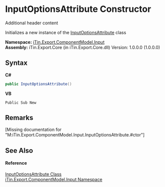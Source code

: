 # InputOptionsAttribute Constructor 
Additional header content 

Initializes a new instance of the <a href="52641a4f-6791-415b-f269-a3120f135e96">InputOptionsAttribute</a> class

**Namespace:**&nbsp;<a href="ecb5b195-9cf6-cd2f-1a84-5e83a0fe636f">iTin.Export.ComponentModel.Input</a><br />**Assembly:**&nbsp;iTin.Export.Core (in iTin.Export.Core.dll) Version: 1.0.0.0 (1.0.0.0)

## Syntax

**C#**<br />
``` C#
public InputOptionsAttribute()
```

**VB**<br />
``` VB
Public Sub New
```


## Remarks
\[Missing <remarks> documentation for "M:iTin.Export.ComponentModel.Input.InputOptionsAttribute.#ctor"\]

## See Also


#### Reference
<a href="52641a4f-6791-415b-f269-a3120f135e96">InputOptionsAttribute Class</a><br /><a href="ecb5b195-9cf6-cd2f-1a84-5e83a0fe636f">iTin.Export.ComponentModel.Input Namespace</a><br />